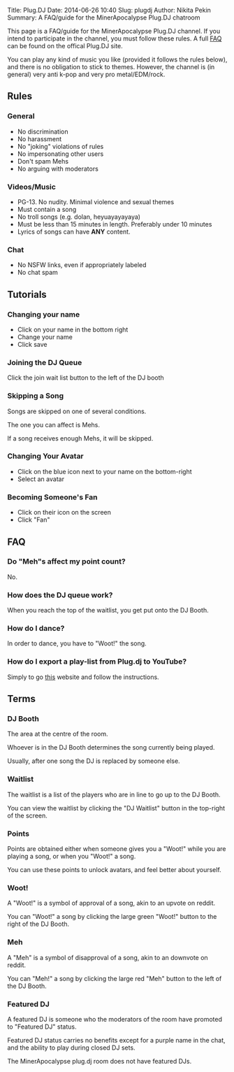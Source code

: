 Title: Plug.DJ
Date: 2014-06-26 10:40
Slug: plugdj
Author: Nikita Pekin
Summary: A FAQ/guide for the MinerApocalypse Plug.DJ chatroom

This page is a FAQ/guide for the MinerApocalypse Plug.DJ channel.
If you intend to participate in the channel, you must follow these rules.
A full [FAQ](http://support.plug.dj/hc/) can be found on the offical Plug.DJ site.

You can play any kind of music you like (provided it follows the rules below), and there is no obligation to stick to themes.
However, the channel is (in general) very anti k-pop and very pro metal/EDM/rock.

## Rules ##

### General ###
* No discrimination
* No harassment
* No "joking" violations of rules
* No impersonating other users
* Don't spam Mehs
* No arguing with moderators

### Videos/Music ###
* PG-13. No nudity. Minimal violence and sexual themes
* Must contain a song
* No troll songs (e.g. dolan, heyuayayayaya)
* Must be less than 15 minutes in length. Preferably under 10 minutes
* Lyrics of songs can have **ANY** content.

### Chat ###
* No NSFW links, even if appropriately labeled
* No chat spam


## Tutorials ##

### Changing your name ###
* Click on your name in the bottom right
* Change your name
* Click save

### Joining the DJ Queue ###
Click the join wait list button to the left of the DJ booth

### Skipping a Song ###
Songs are skipped on one of several conditions.

The one you can affect is Mehs.

If a song receives enough Mehs, it will be skipped.


### Changing Your Avatar ###
* Click on the blue icon next to your name on the bottom-right
* Select an avatar

### Becoming Someone's Fan ###
* Click on their icon on the screen
* Click "Fan"


## FAQ ##

### Do "Meh"s affect my point count? ###
No.

### How does the DJ queue work? ###
When you reach the top of the waitlist, you get put onto the DJ Booth.

### How do I dance? ###
In order to dance, you have to "Woot!" the song.

### How do I export a play-list from Plug.dj to YouTube? ###
Simply to go [this](http://plug2youtube.herokuapp.com/) website and follow the instructions.


## Terms ##

### DJ Booth ###
The area at the centre of the room.

Whoever is in the DJ Booth determines the song currently being played.

Usually, after one song the DJ is replaced by someone else.


### Waitlist ###
The waitlist is a list of the players who are in line to go up to the DJ Booth.

You can view the waitlist by clicking the "DJ Waitlist" button in the top-right of the screen.


### Points ###
Points are obtained either when someone gives you a "Woot!" while you are playing a song, or when you "Woot!" a song.

You can use these points to unlock avatars, and feel better about yourself.


### Woot! ###
A "Woot!" is a symbol of approval of a song, akin to an upvote on reddit.

You can "Woot!" a song by clicking the large green "Woot!" button to the right of the DJ Booth.


### Meh ###
A "Meh" is a symbol of disapproval of a song, akin to an downvote on reddit.

You can "Meh!" a song by clicking the large red "Meh" button to the left of the DJ Booth.


### Featured DJ ###
A featured DJ is someone who the moderators of the room have promoted to "Featured DJ" status.

Featured DJ status carries no benefits except for a purple name in the chat, and the ability to play during closed DJ sets.

The MinerApocalypse plug.dj room does not have featured DJs.
